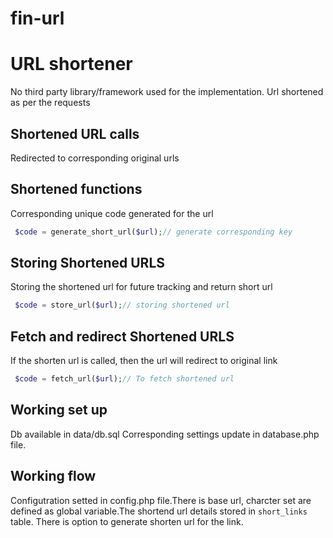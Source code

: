 # fin-url
# URL shortener
 No third party library/framework used for the implementation. 
 Url shortened as per the requests
## Shortened URL calls
Redirected to corresponding original urls
## Shortened functions
Corresponding unique code generated for the url
```php
 $code = generate_short_url($url);// generate corresponding key
```
## Storing Shortened URLS
Storing the shortened url for future tracking and return short url
```php
 $code = store_url($url);// storing shortened url
```
## Fetch and redirect Shortened URLS
If the shorten url is called, then the url will redirect to original link
```php
 $code = fetch_url($url);// To fetch shortened url
```
## Working set up

Db available in data/db.sql
Corresponding settings update in database.php file.

## Working flow
Configutration setted in config.php file.There is base url, charcter set are defined as global variable.The shortend url details stored in `short_links` table. There is option to generate shorten url for the link.



